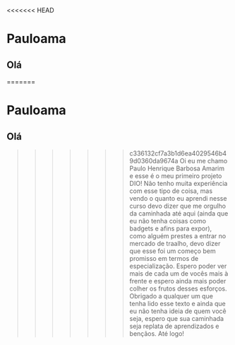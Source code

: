 <<<<<<< HEAD
# Pauloama

## Olá

=======
# Pauloama

## Olá

>>>>>>> c336132cf7a3b1d6ea4029546b49d0360da9674a
Oi eu me chamo Paulo Henrique Barbosa Amarim e esse é o meu primeiro projeto DIO! Não tenho muita experiência com esse tipo de coisa, mas vendo o quanto eu aprendi nesse curso devo dizer que me orgulho da caminhada até aqui (ainda que eu não tenha coisas como badgets e afins para expor), como alguém prestes a entrar no mercado de traalho, devo dizer que esse foi um começo bem promisso em termos de especialização. Espero poder ver mais de cada um de vocês mais à frente e espero ainda mais poder colher os frutos desses esforços. Obrigado a qualquer um que tenha lido esse texto e ainda que eu não tenha ideia de quem você seja, espero que sua caminhada seja replata de aprendizados e bençãos. Até logo!